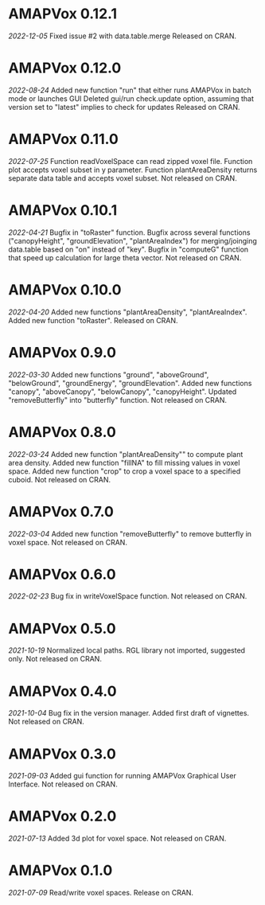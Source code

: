 # AMAPVox 0.12.1

*2022-12-05*
Fixed issue #2 with data.table.merge
Released on CRAN.

# AMAPVox 0.12.0

*2022-08-24*
Added new function "run" that either runs AMAPVox in batch mode or launches GUI
Deleted gui/run check.update option, assuming that version set to "latest" implies to check for updates
Released on CRAN.

# AMAPVox 0.11.0

*2022-07-25*
Function readVoxelSpace can read zipped voxel file.
Function plot accepts voxel subset in y parameter.
Function plantAreaDensity returns separate data table and accepts voxel subset. 
Not released on CRAN.

# AMAPVox 0.10.1

*2022-04-21*
Bugfix in "toRaster" function.
Bugfix across several functions ("canopyHeight", "groundElevation", "plantAreaIndex") for merging/joinging data.table based on "on" instead of "key".
Bugfix in "computeG" function that speed up calculation for large theta vector.
Not released on CRAN.


# AMAPVox 0.10.0

*2022-04-20*
Added new functions "plantAreaDensity", "plantAreaIndex".
Added new function "toRaster".
Released on CRAN.

# AMAPVox 0.9.0

*2022-03-30*
Added new functions "ground", "aboveGround", "belowGround", "groundEnergy", "groundElevation".
Added new functions "canopy", "aboveCanopy", "belowCanopy", "canopyHeight".
Updated "removeButterfly" into "butterfly" function.
Not released on CRAN.

# AMAPVox 0.8.0

*2022-03-24*
Added new function "plantAreaDensity"" to compute plant area density.
Added new function "fillNA" to fill missing values in voxel space.
Added new function "crop" to crop a voxel space to a specified cuboid.
Not released on CRAN.

# AMAPVox 0.7.0

*2022-03-04*
Added new function "removeButterfly" to remove butterfly in voxel space.
Not released on CRAN.

# AMAPVox 0.6.0

*2022-02-23*
Bug fix in writeVoxelSpace function.
Not released on CRAN.

# AMAPVox 0.5.0

*2021-10-19*
Normalized local paths.
RGL library not imported, suggested only.
Not released on CRAN.

# AMAPVox 0.4.0

*2021-10-04*
Bug fix in the version manager. 
Added first draft of vignettes.
Not released on CRAN.

# AMAPVox 0.3.0

*2021-09-03*
Added gui function for running AMAPVox Graphical User Interface.
Not released on CRAN.

# AMAPVox 0.2.0

*2021-07-13*
Added 3d plot for voxel space.
Not released on CRAN.

# AMAPVox 0.1.0

*2021-07-09*
Read/write voxel spaces.
Release on CRAN.
